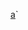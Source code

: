 [a](https://graph.facebook.com/22353108376/posts?fields=likes,comments&limit=20000&since=1356998400&access_token=CAACEdEose0cBAKSe9YHQ0fhZAsU2iQ8NWNnzDSORoedejgEKskY7skXPFyqioZCtESkuam5jVv5npSIYCO6mkHl8exoBG7wGky5Q3fjN7ZALZClJexZC5bltcdEKlb9amco5CRXOS10aCfBR3WB3r5PD0ztgrZCFFHUAwk06HgfC2ZAyU3RbUc4n17tyXCZARRPrc8prpTQtfAZDZD)`